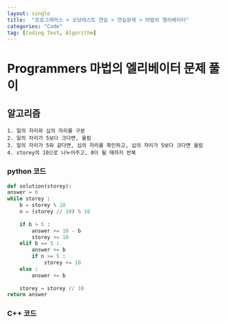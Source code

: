 ```yaml
---
layout: single
title:  "프로그래머스 > 코딩테스트 연습 > 연습문제 > 마법의 엘리베이터"
categories: "Code"
tag: [Coding Test, Algorithm]
---
```


# Programmers 마법의 엘리베이터 문제 풀이

## 알고리즘
    1. 일의 자리와 십의 자리를 구분
    2. 일의 자리가 5보다 크다면, 올림
    3. 일의 자리가 5와 같다면, 십의 자리를 확인하고, 십의 자리가 5보다 크다면 올림
    4. storey의 10으로 나누어주고, 0이 될 때까지 반복

### python 코드
```python
def solution(storey):
answer = 0
while storey :
    b = storey % 10
    n = (storey // 10) % 10
    
    if b > 5 :
        answer += 10 - b
        storey += 10  
    elif b == 5 :
        answer += b
        if n >= 5 :
            storey += 10
    else :
        answer += b
        
    storey = storey // 10
return answer
```

### C++ 코드



